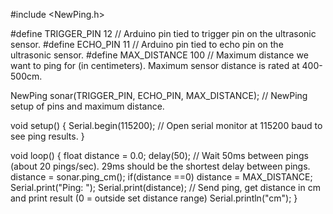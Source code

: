 #include <NewPing.h>

#define TRIGGER_PIN  12  // Arduino pin tied to trigger pin on the ultrasonic sensor.
#define ECHO_PIN     11  // Arduino pin tied to echo pin on the ultrasonic sensor.
#define MAX_DISTANCE 100 // Maximum distance we want to ping for (in centimeters). Maximum sensor distance is rated at 400-500cm.

NewPing sonar(TRIGGER_PIN, ECHO_PIN, MAX_DISTANCE); // NewPing setup of pins and maximum distance.

void setup() {
  Serial.begin(115200); // Open serial monitor at 115200 baud to see ping results.
}

void loop() {
  float distance = 0.0;
  delay(50); // Wait 50ms between pings (about 20 pings/sec). 29ms should be the shortest delay between pings.
  distance = sonar.ping_cm();
  if(distance ==0) distance = MAX_DISTANCE;
  Serial.print("Ping: ");
  Serial.print(distance); // Send ping, get distance in cm and print result (0 = outside set distance range)
  Serial.println("cm");
}
